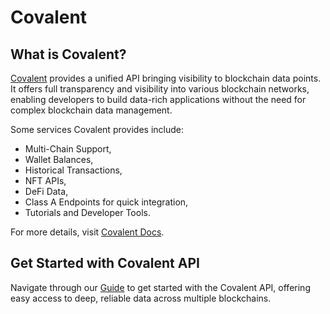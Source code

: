 # Covalent

## What is Covalent?

[Covalent](https://www.covalenthq.com/) provides a unified API bringing visibility to blockchain data points. It offers full transparency and visibility into various blockchain networks, enabling developers to build data-rich applications without the need for complex blockchain data management.

Some services Covalent provides include:

- Multi-Chain Support,
- Wallet Balances,
- Historical Transactions,
- NFT APIs,
- DeFi Data,
- Class A Endpoints for quick integration,
- Tutorials and Developer Tools.

For more details, visit [Covalent Docs](https://www.covalenthq.com/docs/api/).

## Get Started with Covalent API

Navigate through our [Guide](./Guide.md) to get started with the Covalent API, offering easy access to deep, reliable data across multiple blockchains.